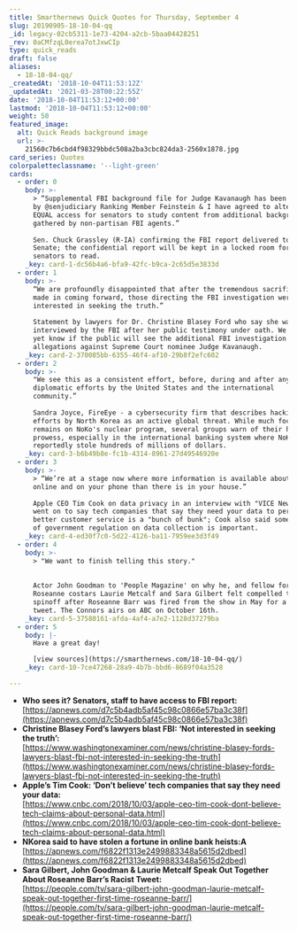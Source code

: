 ```yaml
---
title: Smarthernews Quick Quotes for Thursday, September 4
slug: 20190905-18-10-04-qq
_id: legacy-02cb5311-1e73-4204-a2cb-5baa04428251
_rev: 0aCMfzqL0erea7otJxwCIp
type: quick_reads
draft: false
aliases:
  - 18-10-04-qq/
_createdAt: '2018-10-04T11:53:12Z'
_updatedAt: '2021-03-28T00:22:55Z'
date: '2018-10-04T11:53:12+00:00'
lastmod: '2018-10-04T11:53:12+00:00'
weight: 50
featured_image:
  alt: Quick Reads background image
  url: >-
    21560c7b6cbd4f98329bbdc508a2ba3cbc824da3-2560x1878.jpg
card_series: Quotes
colorpaletteclassname: '--light-green'
cards:
  - order: 0
    body: >-
      > “Supplemental FBI background file for Judge Kavanaugh has been received
      by @senjudiciary Ranking Member Feinstein & I have agreed to alternating
      EQUAL access for senators to study content from additional background info
      gathered by non-partisan FBI agents.”  
        
      Sen. Chuck Grassley (R-IA) confirming the FBI report delivered to the
      Senate; the confidential report will be kept in a locked room for all 100
      senators to read.
    _key: card-1-dc56b4a6-bfa9-42fc-b9ca-2c65d5e3833d
  - order: 1
    body: >-
      “We are profoundly disappointed that after the tremendous sacrifice she
      made in coming forward, those directing the FBI investigation were not
      interested in seeking the truth.”  
        
      Statement by lawyers for Dr. Christine Blasey Ford who say she wasn't
      interviewed by the FBI after her public testimony under oath. We do not
      yet know if the public will see the additional FBI investigation into
      allegations against Supreme Court nominee Judge Kavanaugh.
    _key: card-2-370085bb-6355-46f4-af10-29b8f2efc602
  - order: 2
    body: >-
      "We see this as a consistent effort, before, during and after any
      diplomatic efforts by the United States and the international
      community.”  
        
      Sandra Joyce, FireEye - a cybersecurity firm that describes hacking
      efforts by North Korea as an active global threat. While much focus
      remains on NoKo's nuclear program, several groups warn of their hacking
      prowess, especially in the international banking system where NoKo's
      reportedly stole hundreds of millions of dollars.
    _key: card-3-b6b49b8e-fc1b-4314-8961-27d49546920e
  - order: 3
    body: >-
      > “We’re at a stage now where more information is available about you
      online and on your phone than there is in your house.”  
        
      Apple CEO Tim Cook on data privacy in an interview with "VICE News." He
      went on to say tech companies that say they need your data to perform
      better customer service is a "bunch of bunk"; Cook also said some amount
      of government regulation on data collection is important.
    _key: card-4-ed30f7c0-5d22-4126-ba11-7959ee3d3f49
  - order: 4
    body: >-
      > "We want to finish telling this story."  
        
        
      Actor John Goodman to 'People Magazine' on why he, and fellow former
      Roseanne costars Laurie Metcalf and Sara Gilbert felt compelled to do a
      spinoff after Roseanne Barr was fired from the show in May for a racist
      tweet. The Connors airs on ABC on October 16th.
    _key: card-5-37580161-afda-4af4-a7e2-1128d37279ba
  - order: 5
    body: |-
      Have a great day!

      [view sources](https://smarthernews.com/18-10-04-qq/)
    _key: card-10-7ce47268-28a9-4b7b-bbd6-8689f04a3528

---
```

* **Who sees it? Senators, staff to have access to FBI report:**  
[https://apnews.com/d7c5b4adb5af45c98c0866e57ba3c38f](https://apnews.com/d7c5b4adb5af45c98c0866e57ba3c38f)
* **Christine Blasey Ford’s lawyers blast FBI: ‘Not interested in seeking the truth’:**  
[https://www.washingtonexaminer.com/news/christine-blasey-fords-lawyers-blast-fbi-not-interested-in-seeking-the-truth](https://www.washingtonexaminer.com/news/christine-blasey-fords-lawyers-blast-fbi-not-interested-in-seeking-the-truth)
* **Apple’s Tim Cook: ‘Don’t believe’ tech companies that say they need your data:**  
[https://www.cnbc.com/2018/10/03/apple-ceo-tim-cook-dont-believe-tech-claims-about-personal-data.html](https://www.cnbc.com/2018/10/03/apple-ceo-tim-cook-dont-believe-tech-claims-about-personal-data.html)
* **NKorea said to have stolen a fortune in online bank heists:A**  
[https://apnews.com/f6822f1313e2499883348a5615d2dbed](https://apnews.com/f6822f1313e2499883348a5615d2dbed)
* **Sara Gilbert, John Goodman & Laurie Metcalf Speak Out Together About Roseanne Barr’s Racist Tweet:**  
[https://people.com/tv/sara-gilbert-john-goodman-laurie-metcalf-speak-out-together-first-time-roseanne-barr/](https://people.com/tv/sara-gilbert-john-goodman-laurie-metcalf-speak-out-together-first-time-roseanne-barr/)